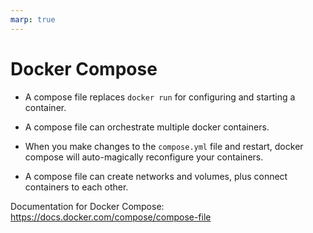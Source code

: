 ```yaml
---
marp: true
---
```


# Docker Compose

* A compose file replaces `docker run` for configuring and starting a container.

* A compose file can orchestrate multiple docker containers.

* When you make changes to the `compose.yml` file and restart, docker compose will auto-magically reconfigure your containers.

* A compose file can create networks and volumes, plus connect containers to each other.

Documentation for Docker Compose:  
https://docs.docker.com/compose/compose-file